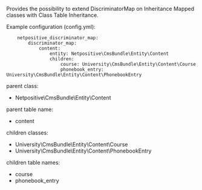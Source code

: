 Provides the possibility to extend DiscriminatorMap on Inheritance Mapped classes with Class Table Inheritance.

Example configuration (config.yml):

        netpositive_discriminator_map:
            discriminator_map:
                content:
                    entity: Netpositive\CmsBundle\Entity\Content
                    children:
                        course: University\CmsBundle\Entity\Content\Course
                        phonebook_entry: University\CmsBundle\Entity\Content\PhonebookEntry


parent class:

* Netpositive\CmsBundle\Entity\Content

parent table name:

* content

children classes:

* University\CmsBundle\Entity\Content\Course
* University\CmsBundle\Entity\Content\PhonebookEntry

children table names:

* course
* phonebook_entry
